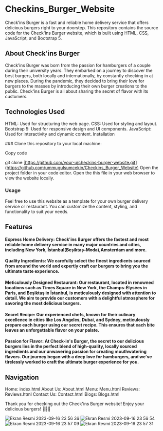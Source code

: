 # Checkins_Burger_Website


Check'ins Burger is a fast and reliable home delivery service that offers delicious burgers right to your doorstep. This repository contains the source code for the Check'ins Burger website, which is built using HTML, CSS, JavaScript, and Bootstrap 5.

## About Check'ins Burger

Check'ins Burger was born from the passion for hamburgers of a couple during their university years. They embarked on a journey to discover the best burgers, both locally and internationally, by constantly checking in at new places. During the pandemic, they decided to bring their love for burgers to the masses by introducing their own burger creations to the public. Check'ins Burger is all about sharing the secret of flavor with its customers.

## Technologies Used

HTML: Used for structuring the web page.
CSS: Used for styling and layout.
Bootstrap 5: Used for responsive design and UI components.
JavaScript: Used for interactivity and dynamic content.
Installation

### Clone this repository to your local machine:

Copy code

git clone [https://github.com/your-u/checkins-burger-website.git](https://github.com/ummugulsumcekin/Checkins_Burger_Website)
Open the project folder in your code editor.
Open the this file in your web browser to view the website locally.

### Usage

Feel free to use this website as a template for your own burger delivery service or restaurant. You can customize the content, styling, and functionality to suit your needs.

## Features


#### Express Home Delivery: Check'ins Burger offers the fastest and most reliable home delivery service in many major countries and cities, including New York, İstanbul(Beşiktaş-Moda),Amsterdam and more.

#### Quality Ingredients: We carefully select the finest ingredients sourced from around the world and expertly craft our burgers to bring you the ultimate taste experience.

#### Meticulously Designed Restaurant: Our restaurant, located in renowned locations such as Times Square in New York, the Champs-Élysées in Paris, and Beşiktaş in İstanbul, is meticulously designed with attention to detail. We aim to provide our customers with a delightful atmosphere for savoring the most delicious burgers.

#### Secret Recipe: Our experienced chefs, known for their culinary excellence in cities like Los Angeles, Dubai, and Sydney, meticulously prepare each burger using our secret recipe. This ensures that each bite leaves an unforgettable flavor on your palate.

#### Passion for Flavor: At Check-in's Burger, the secret to our delicious burgers lies in the perfect blend of high-quality, locally sourced ingredients and our unwavering passion for creating mouthwatering flavors. Our journey began with a deep love for hamburgers, and we've tirelessly worked to craft the ultimate burger experience for you.

## Navigation

Home: index.html
About Us: About.html
Menu: Menu.html
Reviews: Reviews.html
Contact Us: Contact.html
Blogs: Blogs.html



Thank you for checking out the Check'ins Burger website! Enjoy your delicious burgers! 🍔🍟🥤


![Ekran Resmi 2023-09-16 23 56 36](https://github.com/ummugulsumcekin/Checkins_Burger_Website/assets/102469765/9e6db238-3410-4821-b145-798c376e90f8)
![Ekran Resmi 2023-09-16 23 56 54](https://github.com/ummugulsumcekin/Checkins_Burger_Website/assets/102469765/447480d6-9e76-4b3c-bdc2-3144eebd30b1)
![Ekran Resmi 2023-09-16 23 57 09](https://github.com/ummugulsumcekin/Checkins_Burger_Website/assets/102469765/7e106a9a-df14-48ee-9378-40124918ba30)
![Ekran Resmi 2023-09-16 23 57 31](https://github.com/ummugulsumcekin/Checkins_Burger_Website/assets/102469765/763ea105-f86a-4ede-8155-72dd0ad04633)
